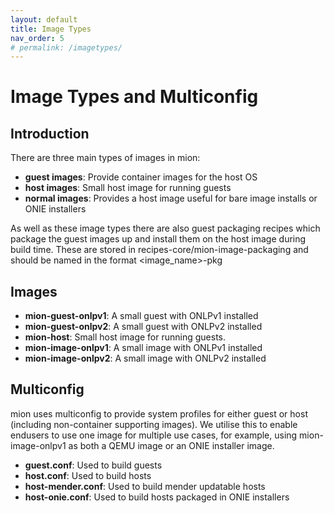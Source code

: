 ```yaml
---
layout: default
title: Image Types 
nav_order: 5
# permalink: /imagetypes/
---
```


Image Types and Multiconfig
========

Introduction
-------
There are three main types of images in mion:

* __guest images__:    Provide container images for the host OS
* __host images__:     Small host image for running guests
* __normal images__:   Provides a host image useful for bare image installs or ONIE installers

As well as these image types there are also guest packaging recipes
which package the guest images up and install them on the host image
during build time. These are stored in recipes-core/mion-image-packaging
and should be named in the format <image_name>-pkg


Images
-------

* __mion-guest-onlpv1__: A small guest with ONLPv1 installed
* __mion-guest-onlpv2__: A small guest with ONLPv2 installed
* __mion-host__: Small host image for running guests.
* __mion-image-onlpv1__: A small image with ONLPv1 installed
* __mion-image-onlpv2__: A small image with ONLPv2 installed


Multiconfig
-------

mion uses multiconfig to provide system profiles for either guest or 
host (including non-container supporting images). We utilise this to enable
endusers to use one image for multiple use cases, for example, using 
mion-image-onlpv1 as both a QEMU image or an ONIE installer image.

* __guest.conf__:        Used to build guests
* __host.conf__:         Used to build hosts
* __host-mender.conf__:  Used to build mender updatable hosts
* __host-onie.conf__:    Used to build hosts packaged in ONIE installers
